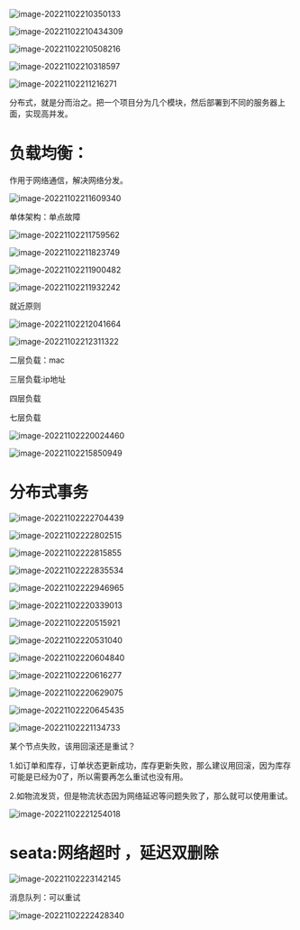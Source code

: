 ![image-20221102210350133](C:\Users\zly\AppData\Roaming\Typora\typora-user-images\image-20221102210350133.png)

![image-20221102210434309](C:\Users\zly\AppData\Roaming\Typora\typora-user-images\image-20221102210434309.png)

![image-20221102210508216](C:\Users\zly\AppData\Roaming\Typora\typora-user-images\image-20221102210508216.png)

![image-20221102210318597](C:\Users\zly\AppData\Roaming\Typora\typora-user-images\image-20221102210318597.png)

![image-20221102211216271](C:\Users\zly\Desktop\es\image-20221102211216271.png)

分布式，就是分而治之。把一个项目分为几个模块，然后部署到不同的服务器上面，实现高并发。

# 负载均衡：

作用于网络通信，解决网络分发。

![image-20221102211609340](C:\Users\zly\Desktop\es\image-20221102211609340.png)



单体架构：单点故障

![image-20221102211759562](C:\Users\zly\Desktop\es\image-20221102211759562.png)

![image-20221102211823749](C:\Users\zly\Desktop\es\image-20221102211823749.png)

![image-20221102211900482](C:\Users\zly\Desktop\es\image-20221102211900482.png)

![image-20221102211932242](C:\Users\zly\Desktop\es\image-20221102211932242.png)

就近原则

![image-20221102212041664](C:\Users\zly\Desktop\es\image-20221102212041664.png)

![image-20221102212311322](C:\Users\zly\Desktop\es\image-20221102212311322.png)

二层负载：mac

三层负载:ip地址

四层负载

七层负载

![image-20221102220024460](C:\Users\zly\Desktop\es\image-20221102220024460.png)

![image-20221102215850949](C:\Users\zly\Desktop\es\image-20221102215850949.png)

# 分布式事务

![image-20221102222704439](C:\Users\zly\Desktop\es\image-20221102222704439.png)

![image-20221102222802515](C:\Users\zly\Desktop\es\image-20221102222802515.png)

![image-20221102222815855](C:\Users\zly\Desktop\es\image-20221102222815855.png)

![image-20221102222835534](C:\Users\zly\Desktop\es\image-20221102222835534.png)

![image-20221102222946965](C:\Users\zly\Desktop\es\image-20221102222946965.png)

![image-20221102220339013](C:\Users\zly\Desktop\es\image-20221102220339013.png)

![image-20221102220515921](C:\Users\zly\Desktop\es\image-20221102220515921.png)

![image-20221102220531040](C:\Users\zly\Desktop\es\image-20221102220531040.png)

![image-20221102220604840](C:\Users\zly\Desktop\es\image-20221102220604840.png)

![image-20221102220616277](C:\Users\zly\Desktop\es\image-20221102220616277.png)

![image-20221102220629075](C:\Users\zly\Desktop\es\image-20221102220629075.png)

![image-20221102220645435](C:\Users\zly\Desktop\es\image-20221102220645435.png)

![image-20221102221134733](C:\Users\zly\Desktop\es\image-20221102221134733.png)

某个节点失败，该用回滚还是重试？

1.如订单和库存，订单状态更新成功，库存更新失败，那么建议用回滚，因为库存可能是已经为0了，所以需要再怎么重试也没有用。

2.如物流发货，但是物流状态因为网络延迟等问题失败了，那么就可以使用重试。

![image-20221102221254018](C:\Users\zly\Desktop\es\image-20221102221254018.png)

# seata:网络超时  ，延迟双删除



![image-20221102223142145](C:\Users\zly\Desktop\es\image-20221102223142145.png)

消息队列：可以重试

![image-20221102222428340](C:\Users\zly\Desktop\es\image-20221102222428340.png)
